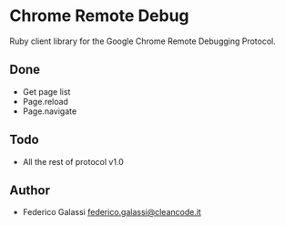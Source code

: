 # Chrome Remote Debug

Ruby client library for the Google Chrome Remote Debugging Protocol.

## Done

* Get page list
* Page.reload
* Page.navigate

## Todo

* All the rest of protocol v1.0

## Author

* Federico Galassi <federico.galassi@cleancode.it>
